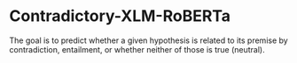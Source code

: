 # Contradictory-XLM-RoBERTa
The goal is to predict whether a given hypothesis is related to its premise by contradiction, entailment, or whether neither of those is true (neutral).
